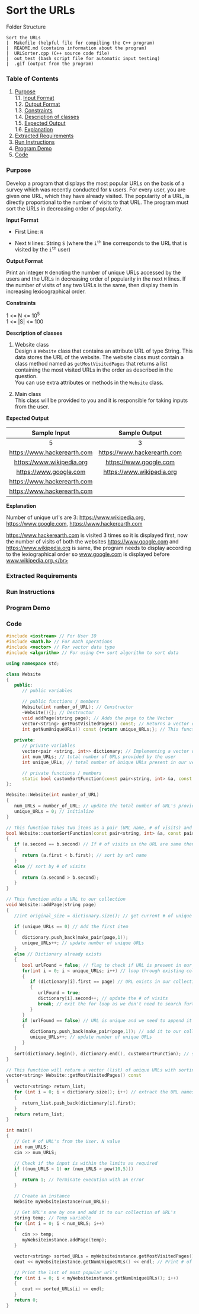 # Sort the URLs

Folder Structure
```
Sort the URLs
|  Makefile (helpful file for compiling the C++ program)
|  README.md (contains information about the program)
|  URLSorter.cpp (C++ source code file)
|  out_test (bash script file for automatic input testing)
|  .gif (output from the program)
```

### Table of Contents
1. [Purpose](#Purpose)</br>
   1.1. [Input Format](#Input_Format)</br>
   1.2. [Output Format](#Output_Format)</br>
   1.3. [Constraints](#Constraints)</br>
   1.4. [Description of classes](#Description_of_classes)</br>
   1.5. [Expected Output](#Expected_Output)</br>
   1.6. [Explanation](#Explanation)</br>
2. [Extracted Requirements](#Extracted_Requirements)
3. [Run Instructions](#Run_Instructions)
4. [Program Demo](#Program_Demo)
5. [Code](#Code)

### Purpose <a name="Purpose"></a>

Develop a program that displays the most popular URLs on the basis of a survey which was recently conducted for `N` users. For every user, you are given one URL, which they have already visited. The popularity of a URL, is directly proportional to the number of visits to that URL. The program must sort the URLs in decreasing order of popularity.

**Input Format** <a name="Input_Format"></a>

- First Line: `N`</br>

- Next `N` lines: String `S` (where the <code>i<sup>th</sup></code> line corresponds to the URL that is visited by the <code>i<sup>th</sup></code> user)</br>

**Output Format** <a name="Output_Format"></a>

Print an integer `M` denoting the number of unique URLs accessed by the users and the URLs in decreasing order of popularity in the next `M` lines. If the number of visits of any two URLs is the same, then display them in increasing lexicographical order.</br>

**Constraints** <a name="Constraints"></a>

1 <= N <= 10<sup>5</sup></br>
1 <= |S| <= 100

**Description of classes** <a name="Description_of_classes"></a>

1. Website class </br>
Design a `Website` class that contains an attribute URL of type String. This data stores the URL of the website. The website class must contain a class method named as `getMostVisitedPages` that returns a list containing the most visited URLs in the order as described in the question.</br>
You can use extra attributes or methods in the `Website` class.</br>

2. Main class </br>
This class will be provided to you and it is responsible for taking inputs from the user.</br>

**Expected Output** <a name="Expected_Output"></a>

|         Sample Input           |        Sample Output           |
|:---------------------------:   |:---------------------------:   |
|              5                 |              3                 |
| https://www.hackerearth.com    | https://www.hackerearth.com    |
|  https://www.wikipedia.org     |    https://www.google.com      |
|    https://www.google.com      |  https://www.wikipedia.org     |
| https://www.hackerearth.com    |                                |
| https://www.hackerearth.com    |                                |

**Explanation** <a name="Explanation"></a>

Number of unique url's are 3: https://www.wikipedia.org, https://www.google.com, https://www.hackerearth.com</br>

https://www.hackerearth.com is visited 3 times so it is displayed first, now the number of visits of both the websites https://www.google.com and https://www.wikipedia.org is same, the program needs to display according to the lexiographical order so www.google.com is displayed before www.wikipedia.org.</br>

### Extracted Requirements <a name="Extracted_Requirements"></a>

### Run Instructions <a name="Run_Instructions"></a>

### Program Demo <a name="Program_Demo"></a>

### Code <a name="Code"></a>
```cpp
#include <iostream> // For User IO
#include <math.h> // For math operations
#include <vector> // For vector data type
#include <algorithm> // For using C++ sort algorithm to sort data

using namespace std;

class Website
{
   public:
      // public variables

      // public functions / members
      Website(int number_of_URL); // Constructor
      ~Website(){}; // Destructor
      void addPage(string page); // Adds the page to the Vector
      vector<string> getMostVisitedPages() const; // Returns a vector of URLs in terms of popularity and sorted order
      int getNumUniqueURLs() const {return unique_URLs;}; // This function will return the number of unique URLs present in the collection
   
   private:
      // private variables
      vector<pair <string, int>> dictionary; // Implementing a vector with (URL name, # of visits)
      int num_URLs; // total number of URLs provided by the user
      int unique_URLs; // total number of Unique URLs present in our vector

      // private functions / members
      static bool customSortFunction(const pair<string, int> &a, const pair<string, int> &b); // static function with custom sort condition
};

Website::Website(int number_of_URL)
{
   num_URLs = number_of_URL; // update the total number of URL's provided by the user
   unique_URLs = 0; // initialize
}

// This function takes two items as a pair (URL name, # of visits) and returns true/false if the item should go first or second when sorting
bool Website::customSortFunction(const pair<string, int> &a, const pair<string, int> &b)
{
   if (a.second == b.second) // If # of visits on the URL are same then sort it by increasing lexicographical order
   {
      return (a.first < b.first); // sort by url name
   }
   else // sort by # of visits
   {
      return (a.second > b.second);
   }
}

// This function adds a URL to our collection
void Website::addPage(string page)
{
   //int original_size = dictionary.size(); // get current # of unique URLs present

   if (unique_URLs == 0) // Add the first item
   {
      dictionary.push_back(make_pair(page,1));
      unique_URLs++; // update number of unique URLs
   }
   else // Dictionary already exists
   {
      bool urlFound = false; // flag to check if URL is present in our collection or not
      for(int i = 0; i < unique_URLs; i++) // loop through existing collection and search for a matching URL
      {
         if (dictionary[i].first == page) // URL exists in our collection
         {
            urlFound = true;
            dictionary[i].second++; // update the # of visits
            break; // exit the for loop as we don't need to search further
         }
      }
      if (urlFound == false) // URL is unique and we need to append it to our collection
      {
         dictionary.push_back(make_pair(page,1)); // add it to our collection and set # of visit to 1 as its new
         unique_URLs++; // update number of unique URLs
      }
   }
   sort(dictionary.begin(), dictionary.end(), customSortFunction); // sort our collection after adding it using the custom sort function
}

// This function will return a vector (list) of unique URLs with sorting applied
vector<string> Website::getMostVisitedPages() const
{
   vector<string> return_list;
   for (int i = 0; i < dictionary.size(); i++) // extract the URL names and return it
   {
      return_list.push_back(dictionary[i].first);
   }
   return return_list;
}

int main()
{
   // Get # of URL's from the User. N value
   int num_URLS;
   cin >> num_URLS;

   // Check if the input is within the limits as required
   if ((num_URLS < 1) or (num_URLS > pow(10,5)))
   {
      return 1; // Terminate execution with an error
   }

   // Create an instance
   Website myWebsiteinstance(num_URLS);

   // Get URL's one by one and add it to our collection of URL's
   string temp; // Temp variable
   for (int i = 0; i < num_URLS; i++)
   {
      cin >> temp;
      myWebsiteinstance.addPage(temp);
   }

   vector<string> sorted_URLs = myWebsiteinstance.getMostVisitedPages(); // get a sorted list of most popular url's
   cout << myWebsiteinstance.getNumUniqueURLs() << endl; // Print # of unique URL's

   // Print the list of most popular url's
   for (int i = 0; i < myWebsiteinstance.getNumUniqueURLs(); i++)
   {
      cout << sorted_URLs[i] << endl;
   }
   return 0;
}
```